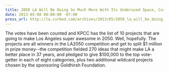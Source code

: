 ```yaml
---
title: 2050 LA Will Be Doing So Much More With Its Underused Space, Curbed LA
date: 2013-05-08 00:00:00 -07:00
press_url: http://la.curbed.com/archives/2013/05/2050_la_will_be_doing_so_much_more_with_its_underused_space.php
---
```


The votes have been counted and KPCC has the list of 10 projects that are going to make Los Angeles super awesome in 2050. Well, hopefully. The projects are all winners in the LA2050 competition and get to split $1 million in prize money--the competition fielded 270 ideas that might make LA a better place in 37 years, and pledged to give $100,000 to the top vote-getter in each of eight categories, plus two additional wildcard projects chosen by the sponsoring Goldhirsh Foundation.
